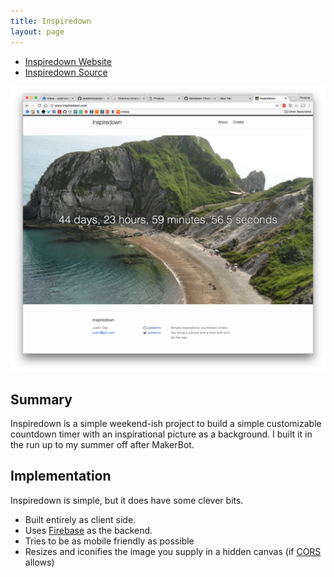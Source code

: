 ```yaml
---
title: Inspiredown
layout: page
---
```


* [Inspiredown Website](http://www.inspiredown.com/)
* [Inspiredown Source](https://github.com/potatono/inspiredown)

![Inspiredown](screenshot.png)

## Summary

Inspiredown is a simple weekend-ish project to build a simple customizable countdown timer with an inspirational picture as a background.
I built it in the run up to my summer off after MakerBot.  

## Implementation

Inspiredown is simple, but it does have some clever bits.

* Built entirely as client side.
* Uses [Firebase](http://www.firebase.com/) as the backend.
* Tries to be as mobile friendly as possible
* Resizes and iconifies the image you supply in a hidden canvas (if [CORS](https://en.wikipedia.org/wiki/Cross-origin_resource_sharing) allows)

